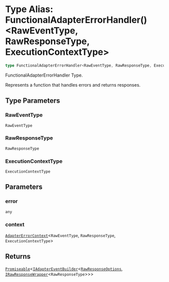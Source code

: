 # Type Alias: FunctionalAdapterErrorHandler()\<RawEventType, RawResponseType, ExecutionContextType\>

```ts
type FunctionalAdapterErrorHandler<RawEventType, RawResponseType, ExecutionContextType> = (error, context) => Promiseable<IAdapterEventBuilder<RawResponseOptions, IRawResponseWrapper<RawResponseType>>>;
```

FunctionalAdapterErrorHandler Type.

Represents a function that handles errors and returns responses.

## Type Parameters

### RawEventType

`RawEventType`

### RawResponseType

`RawResponseType`

### ExecutionContextType

`ExecutionContextType`

## Parameters

### error

`any`

### context

[`AdapterErrorContext`](../interfaces/AdapterErrorContext.md)\<`RawEventType`, `RawResponseType`, `ExecutionContextType`\>

## Returns

[`Promiseable`](Promiseable.md)\<[`IAdapterEventBuilder`](../interfaces/IAdapterEventBuilder.md)\<[`RawResponseOptions`](../interfaces/RawResponseOptions.md), [`IRawResponseWrapper`](../interfaces/IRawResponseWrapper.md)\<`RawResponseType`\>\>\>
